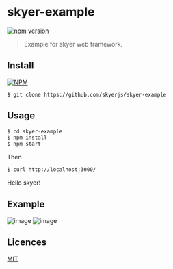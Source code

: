 # skyer-example

[![npm version](https://badge.fury.io/js/skyer-example.svg)](https://badge.fury.io/js/skyer-example)

> Example for skyer web framework.

## Install

[![NPM](https://nodei.co/npm/skyer-example.png?downloads=true&downloadRank=true&stars=true)](https://nodei.co/npm/skyer-example/)

```
$ git clone https://github.com/skyerjs/skyer-example
```

## Usage

```js
$ cd skyer-example
$ npm install
$ npm start
```
Then

```bash
$ curl http://localhost:3000/
```

Hello skyer!

## Example

![image](https://raw.github.com/skyerjs/skyer-example/master/docs/startup-1.png)
![image](https://raw.github.com/skyerjs/skyer-example/master/docs/startup-2.png)

## Licences

[MIT](LICENSE)
